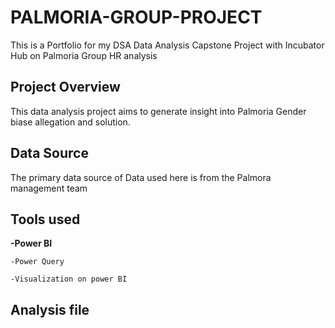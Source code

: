 # PALMORIA-GROUP-PROJECT
This is a Portfolio for my DSA Data Analysis Capstone Project with Incubator Hub on Palmoria Group HR analysis

## Project Overview

This data analysis project aims to generate insight into Palmoria Gender biase allegation and solution.

## Data Source
The primary data source of Data used here is from the Palmora management team

## Tools used
**-Power BI**

    -Power Query
  
    -Visualization on power BI

## Analysis file
  
